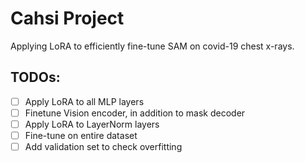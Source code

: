 # Cahsi Project

Applying LoRA to efficiently fine-tune SAM on covid-19 chest x-rays. 

## TODOs:
- [ ] Apply LoRA to all MLP layers
- [ ] Finetune Vision encoder, in addition to mask decoder
- [ ] Apply LoRA to LayerNorm layers
- [ ] Fine-tune on entire dataset
- [ ] Add validation set to check overfitting